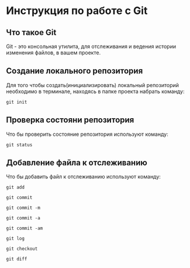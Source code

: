 # **Инструкция по работе с Git**

## Что такое Git

Git - это консольная утилита, для отслеживания и ведения истории изменения файлов, в вашем проекте.

## Создание локального репозитория

Для того чтобы создать(инициализировать) локальный репозиторий необходимо в терминале, находясь в папке проекта набрать команду:

    git init

## Проверка состояни репозитория

Что бы проверить состояние репозитория используют команду:

    git status

## Добавление файла к отслеживанию

Что бы добавить файл к отслеживанию используют команду:

    git add

    git commit

    git commit -m
    
    git commit -a
    
    git commit -am

    git log

    git checkout

    git diff
